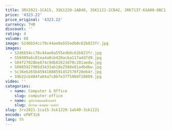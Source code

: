 ```yaml
---
title: 3RV2021-1CA15, 3SK1220-1AB40, 3SK1121-2CB42, 3RK7137-6SA00-0BC1, 6GK5102-1GS00-2AC2
price: '4323.22'
price_original: '4323.22'
currency: THB
discount: ''
rating: 4
volume: 68
image: S2d6b54cc70c44ae0a555edb0c62b823fr.jpg
images:
  - S2d6b54cc70c44ae0a555edb0c62b823fr.jpg
  - S58489a6c01ea4a8cb420acba117add7d9.jpg
  - S04f27028be874c9db82623d70c201aedw.jpg
  - S0885927905d3433ab18e2588e81a4bd6w.jpg
  - Sc36eb265b45941088591452578f20eb4r.jpg
  - S9b22cb484fa04a7c8bfe37f598df28809.jpg
video: ''
categories:
  - name: Computer & Office
    slug: computer-office
  - name: อุปกรณ์คอมพิวเตอร์
    slug: ปกรณ-คอมพ-วเตอร
slug: 3rv2021-1ca15-3sk1220-1ab40-3sk1121
encode: oFWT3i6
lang: th
---
```

  